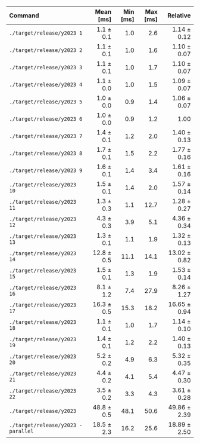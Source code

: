 | Command | Mean [ms] | Min [ms] | Max [ms] | Relative |
|:---|---:|---:|---:|---:|
| `./target/release/y2023 1` | 1.1 ± 0.1 | 1.0 | 2.6 | 1.14 ± 0.12 |
| `./target/release/y2023 2` | 1.1 ± 0.1 | 1.0 | 1.6 | 1.10 ± 0.07 |
| `./target/release/y2023 3` | 1.1 ± 0.1 | 1.0 | 1.7 | 1.10 ± 0.07 |
| `./target/release/y2023 4` | 1.1 ± 0.0 | 1.0 | 1.5 | 1.09 ± 0.07 |
| `./target/release/y2023 5` | 1.0 ± 0.0 | 0.9 | 1.4 | 1.06 ± 0.07 |
| `./target/release/y2023 6` | 1.0 ± 0.0 | 0.9 | 1.2 | 1.00 |
| `./target/release/y2023 7` | 1.4 ± 0.1 | 1.2 | 2.0 | 1.40 ± 0.13 |
| `./target/release/y2023 8` | 1.7 ± 0.1 | 1.5 | 2.2 | 1.77 ± 0.16 |
| `./target/release/y2023 9` | 1.6 ± 0.1 | 1.4 | 3.4 | 1.61 ± 0.16 |
| `./target/release/y2023 10` | 1.5 ± 0.1 | 1.4 | 2.0 | 1.57 ± 0.14 |
| `./target/release/y2023 11` | 1.3 ± 0.3 | 1.1 | 12.7 | 1.28 ± 0.27 |
| `./target/release/y2023 12` | 4.3 ± 0.3 | 3.9 | 5.1 | 4.36 ± 0.34 |
| `./target/release/y2023 13` | 1.3 ± 0.1 | 1.1 | 1.9 | 1.32 ± 0.13 |
| `./target/release/y2023 14` | 12.8 ± 0.5 | 11.1 | 14.1 | 13.02 ± 0.82 |
| `./target/release/y2023 15` | 1.5 ± 0.1 | 1.3 | 1.9 | 1.53 ± 0.14 |
| `./target/release/y2023 16` | 8.1 ± 1.2 | 7.4 | 27.9 | 8.26 ± 1.27 |
| `./target/release/y2023 17` | 16.3 ± 0.5 | 15.3 | 18.2 | 16.65 ± 0.94 |
| `./target/release/y2023 18` | 1.1 ± 0.1 | 1.0 | 1.7 | 1.14 ± 0.10 |
| `./target/release/y2023 19` | 1.4 ± 0.1 | 1.2 | 2.2 | 1.40 ± 0.13 |
| `./target/release/y2023 20` | 5.2 ± 0.2 | 4.9 | 6.3 | 5.32 ± 0.35 |
| `./target/release/y2023 21` | 4.4 ± 0.2 | 4.1 | 5.4 | 4.47 ± 0.30 |
| `./target/release/y2023 22` | 3.5 ± 0.2 | 3.3 | 4.3 | 3.61 ± 0.28 |
| `./target/release/y2023` | 48.8 ± 0.5 | 48.1 | 50.6 | 49.86 ± 2.39 |
| `./target/release/y2023 -parallel` | 18.5 ± 2.3 | 16.2 | 25.6 | 18.89 ± 2.50 |
